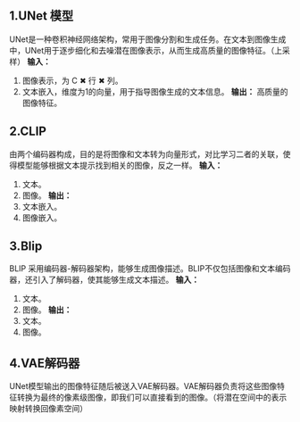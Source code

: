 ## 1.UNet 模型
UNet是一种卷积神经网络架构，常用于图像分割和生成任务。在文本到图像生成中，UNet用于逐步细化和去噪潜在图像表示，从而生成高质量的图像特征。（上采样）
**输入：** 
1. 图像表示，为 C ✖ 行 ✖ 列。
2. 文本嵌入，维度为1的向量，用于指导图像生成的文本信息。
**输出：**
高质量的图像特征。

## 2.CLIP
由两个编码器构成，目的是将图像和文本转为向量形式，对比学习二者的关联，使得模型能够根据文本提示找到相关的图像，反之一样。
**输入：** 
1. 文本。
2. 图像。
**输出：**
1. 文本嵌入。
2. 图像嵌入。

## 3.Blip
BLIP 采用编码器-解码器架构，能够生成图像描述。BLIP不仅包括图像和文本编码器，还引入了解码器，使其能够生成文本描述。
**输入：** 
1. 文本。
2. 图像。
**输出：**
1. 文本。
2. 图像。

## 4.VAE解码器
UNet模型输出的图像特征随后被送入VAE解码器。VAE解码器负责将这些图像特征转换为最终的像素级图像，即我们可以直接看到的图像。（将潜在空间中的表示映射转换回像素空间）
